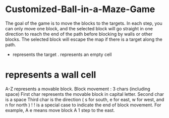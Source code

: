 # Customized-Ball-in-a-Maze-Game
The goal of the game is to move the blocks to the targets.
In each step, you can only move one block, and the selected block will go straight in one direction to reach the end of the path before blocking by walls or other blocks.
The selected block will escape the map if there is a target along the path.
* represents the target
. represents an empty cell
# represents a wall cell
A-Z represents a movable block.
Block movement : 3 chars (including space)
First char represents the movable block in capital letter.
Second char is a space
Third char is the direction ( s for south, e for east, w for west, and n for north )
! ! is a special case to indicate the end of block movement.
For example, A e means move block A 1 step to the east.
